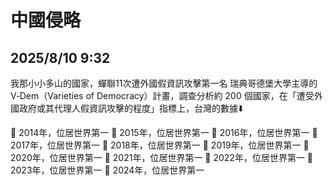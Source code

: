 # 中國侵略

## 2025/8/10 9:32

我那小小多山的國家，蟬聯11次遭外國假資訊攻擊第一名
瑞典哥德堡大學主導的V‑Dem（Varieties of Democracy）計畫，調查分析約 200 個國家，在「遭受外國政府或其代理人假資訊攻擊的程度」指標上，台灣的數據⬇️

👑 2014年，位居世界第一
👑 2015年，位居世界第一
👑 2016年，位居世界第一
👑 2017年，位居世界第一
👑 2018年，位居世界第一
👑 2019年，位居世界第一
👑 2020年，位居世界第一
👑 2021年，位居世界第一
👑 2022年，位居世界第一
👑 2023年，位居世界第一
👑 2024年，位居世界第一